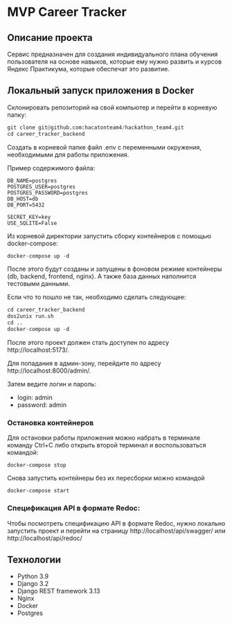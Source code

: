 # MVP Career Tracker

## Описание проекта

Сервис предназначен для создания индивидуального плана обучения пользователя на основе навыков, которые ему нужно развить и курсов Яндекс Практикума, которые обеспечат это развитие.


## Локальный запуск приложения в Docker  

Склонировать репозиторий на свой компьютер и перейти в корневую папку:
```python
git clone git@github.com:hacatonteam4/hackathon_team4.git
cd career_tracker_backend
```

Создать в корневой папке файл .env с переменными окружения, необходимыми
для работы приложения.

Пример содержимого файла:
```
DB_NAME=postgres
POSTGRES_USER=postgres
POSTGRES_PASSWORD=postgres
DB_HOST=db
DB_PORT=5432

SECRET_KEY=key
USE_SQLITE=False
```

Из корневой директории запустить сборку контейнеров с помощью
docker-compose:
```python
docker-compose up -d
```

После этого будут созданы и запущены в фоновом режиме контейнеры
(db, backend, frontend, nginx).
А также база данных наполнится тестовыми данными.

Если что то пошло не так, необходимо сделать следующее:
```python
cd career_tracker_backend
dos2unix run.sh
cd ..
docker-compose up -d
```

После этого проект должен стать доступен по адресу http://localhost:5173/.

Для попадания в админ-зону, перейдите по адресу http://localhost:8000/admin/.

Затем ведите логин и пароль:
- login: admin
- password: admin


### Остановка контейнеров

Для остановки работы приложения можно набрать в терминале команду Ctrl+C
либо открыть второй терминал и воспользоваться командой:
```
docker-compose stop
```

Снова запустить контейнеры без их пересборки можно командой
```
docker-compose start
```


### Спецификация API в формате Redoc:

Чтобы посмотреть спецификацию API в формате Redoc, нужно локально запустить
проект и перейти на страницу http://localhost/api/swagger/ или http://localhost/api/redoc/


## Технологии

* Python 3.9
* Django 3.2
* Django REST framework 3.13
* Nginx
* Docker
* Postgres

